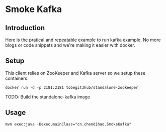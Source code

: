 # Smoke Kafka

## Introduction

Here is the pratical and repeatable example to run kafka example. No more blogs or code snippets and we're making it easier with docker.

## Setup

This client relies on ZooKeeper and Kafka server so we setup these containers.

```
docker run -d -p 2181:2181 tobegit3hub/standalone-zookeeper
```

TODO: Build the standalone-kafka image

## Usage

```
mvn exec:java -Dexec.mainClass="cn.chendihao.SmokeKafka"
```